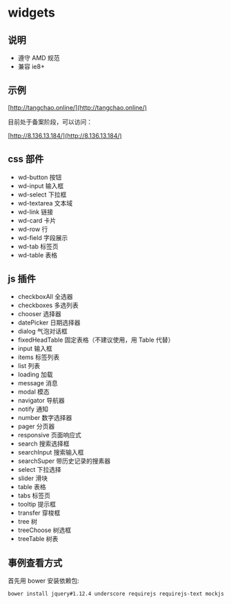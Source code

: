 # widgets

## 说明

* 遵守 AMD 规范
* 兼容 ie8+

## 示例

[http://tangchao.online/](http://tangchao.online/)

目前处于备案阶段，可以访问：

[http://8.136.13.184/](http://8.136.13.184/)



## css 部件

* wd-button 按钮
* wd-input 输入框
* wd-select 下拉框
* wd-textarea 文本域
* wd-link 链接
* wd-card 卡片
* wd-row 行
* wd-field 字段展示
* wd-tab 标签页
* wd-table 表格

## js 插件

* checkboxAll 全选器
* checkboxes 多选列表
* chooser 选择器
* datePicker 日期选择器
* dialog 气泡对话框
* fixedHeadTable 固定表格（不建议使用，用 Table 代替）
* input 输入框
* items 标签列表
* list 列表
* loading 加载
* message 消息
* modal 模态
* navigator 导航器
* notify 通知
* number 数字选择器
* pager 分页器
* responsive 页面响应式
* search 搜索选择框
* searchInput 搜索输入框
* searchSuper 带历史记录的搜素器
* select 下拉选择
* slider 滑块
* table 表格
* tabs 标签页
* tooltip 提示框
* transfer 穿梭框
* tree 树
* treeChoose 树选框 
* treeTable 树表

## 事例查看方式

首先用 bower 安装依赖包:

```
bower install jquery#1.12.4 underscore requirejs requirejs-text mockjs
```

